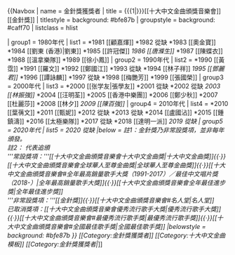 {{Navbox
| name = 金針獎獲獎者
| title = {{{1|}}}[[十大中文金曲頒獎音樂會]][[金針獎]]
| titlestyle = background: #bfe87b
| groupstyle = background: #caff70
| listclass = hlist

| group1 = 1980年代
| list1 = 
*1981 [[顧嘉煇]]
*1982 從缺
*1983 [[奧金寶]]
*1984 [[劉東 (香港)|劉東]]
*1985 [[許冠傑]]
*1986 [[唐滌生]]*
*1987 [[陳蝶衣]]
*1988 [[溫拿樂隊]]
*1989 [[徐小鳳]]
| group2 = 1990年代
| list2 = 
*1990 [[黃霑]]
*1991 [[羅文]]
*1992 [[鄭國江]]
*1993 從缺
*1994 [[林子祥]]
*1995 [[鄧麗君]]*
*1996 [[譚詠麟]]
*1997  從缺
*1998 [[梅艷芳]]
*1999 [[張國榮]]
| group3 = 2000年代
| list3 = 
*2000 [[张学友|張學友]]
*2001 從缺
*2002 從缺
*2003 [[林振強]]*
*2004 [[汪明荃]]
*2005 [[香港中樂團]]
*2006 [[鄭少秋]]
*2007 [[杜麗莎]]
*2008 [[林夕]]
*2009 [[陳百強]]*
| group4 = 2010年代
| list4 = 
*2010 [[葉蒨文]]
*2011 [[甄妮]]
*2012 從缺
*2013 從缺
*2014 [[盧國沾]]
*2015 [[鍾鎮濤]]
*2016 [[太極樂隊]]
*2017 從缺
*2018 [[達明一派]]
*2019 從缺
| group5 = 2020年代
| list5 = 
*2020 從缺
|below = 註1：金針獎乃非常設獎項，並非每年頒發。<br>註2：<nowiki>*</nowiki> 代表追頒<br>'''常設獎項：'''[[十大中文金曲頒獎音樂會十大中文金曲獎|十大中文金曲獎]]{{·}}[[十大中文金曲頒獎音樂會全球華人至尊金曲獎|全球華人至尊金曲獎]]{{·}}[[十大中文金曲頒獎音樂會#全年最高銷量歌手大獎（1991-2017）／最佳中文唱片獎（2018-）|全年最高銷量歌手大獎]]{{·}}[[十大中文金曲頒獎音樂會全年最佳進步獎|全年最佳進步獎]]<BR>'''非常設獎項：'''[[金針獎]]{{·}}[[十大中文金曲頒獎音樂會#名人堂|名人堂]]<br>已取消獎項：[[十大中文金曲頒獎音樂會優秀流行歌手大獎|優秀流行歌手大獎]]{{·}}[[十大中文金曲頒獎音樂會#最優秀流行歌手獎|最優秀流行歌手獎]]{{·}}[[十大中文金曲頒獎音樂會#全國最佳歌手獎|全國最佳歌手獎]]
|belowstyle = background: #bfe87b
}}<includeonly>
[[Category:金針獎獲獎者]]
</includeonly><noinclude>
[[Category:十大中文金曲模板]]
[[Category:金針獎獲獎者|*]]
</noinclude>